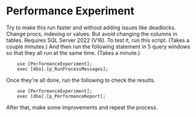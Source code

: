 # Performance Experiment

Try to make this run faster and without adding issues like deadlocks.
Change procs, indexing or values. But avoid changing the columns in tables.
Requires SQL Server 2022 (V16).
To test it, run this script. (Takes a couple minutes.)
And then run the following statement in 5 query windows
so that they all run at the same time. (Takes a minute.)

		use [PerformanceExperiment];
		exec [dbo].[p_RunProcessMessages];

Once they're all done, run the following to check the results.

		use [PerformanceExperiment];
		exec [dbo].[p_PerformanceReport];

After that, make some improvements and repeat the process.

